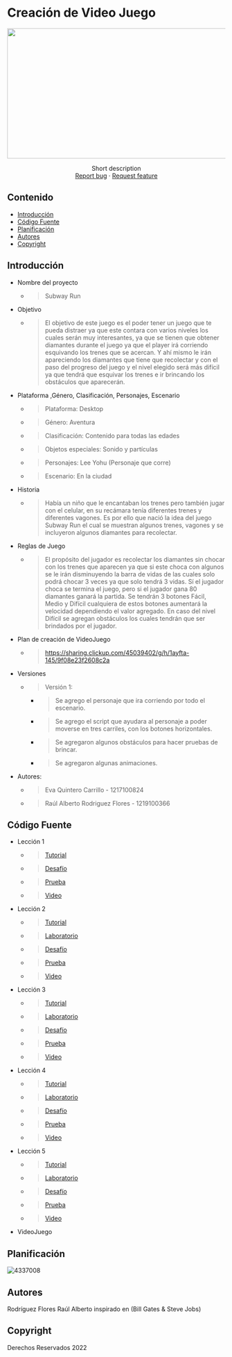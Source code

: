 # Creación de Video Juego
<p align="center">
    <img src="https://www.cinconoticias.com/wp-content/uploads/Generos-de-videojuegos.jpg" alt="Logo" width=1200 height=300>

  <p align="center">
    Short description
    <br>
    <a href="https://reponame/issues/new?template=bug.md">Report bug</a>
    ·
    <a href="https://reponame/issues/new?template=feature.md&labels=feature">Request feature</a>
  </p>
</p>


## Contenido

- [Introducción](#introducción)
- [Código Fuente](#código-fuente)
- [Planificación](#planificación)
- [Autores](#autores)
- [Copyright](#copyright)


## Introducción

- Nombre del proyecto
  * > Subway Run
- Objetivo
  * > El objetivo de este juego es el poder tener un juego que te pueda distraer ya que este contara con varios niveles los cuales serán muy interesantes, ya que se tienen que obtener diamantes durante el juego ya que el player irá corriendo esquivando los trenes que se acercan. Y ahí mismo le irán apareciendo los diamantes que tiene que recolectar y con el paso del progreso del juego y el nivel elegido será más difícil ya que tendrá que esquivar los trenes e ir brincando los obstáculos que aparecerán.
- Plataforma ,Género, Clasificación, Personajes, Escenario
  * > Plataforma: Desktop
  * > Género: Aventura
  * > Clasificación: Contenido para todas las edades
  * > Objetos especiales: Sonido y partículas
  * > Personajes: Lee Yohu (Personaje que corre)
  * > Escenario: En la ciudad
- Historia
  * > Había un niño que le encantaban los trenes pero también jugar con el celular, en su recámara tenía diferentes trenes y diferentes vagones. Es por ello que nació la idea del juego Subway Run el cual  se muestran algunos trenes, vagones y se incluyeron algunos diamantes para recolectar.
- Reglas de Juego
  * > El propósito del jugador es recolectar los diamantes sin chocar con los trenes que aparecen ya que si este choca con algunos se le irán disminuyendo la barra de vidas de las cuales solo podrá chocar 3 veces ya que solo tendrá 3 vidas. Sí el jugador choca se termina el juego, pero si el jugador gana 80 diamantes ganará la partida. Se tendrán 3 botones Fácil, Medio y Difícil cualquiera de estos botones aumentará la velocidad dependiendo el valor agregado. En caso del nivel Difícil se agregan obstáculos los cuales tendrán que ser brindados por el jugador.
- Plan de creación de VideoJuego
  * > https://sharing.clickup.com/45039402/g/h/1ayfta-145/9f08e23f2608c2a
- Versiones
  * > Versión 1:
    * > Se agrego el personaje que ira corriendo por todo el escenario.
    * > Se agrego el script que ayudara al personaje a poder moverse en tres carriles, con los botones    horizontales.
    * > Se agregaron algunos obstáculos para hacer pruebas de brincar.
    * > Se agregaron algunas animaciones.

- Autores:
  * > Eva Quintero Carrillo - 1217100824
  * > Raúl Alberto Rodriguez Flores - 1219100366


## Código Fuente

* Lección 1
  * > [Tutorial](https://github.com/raulrodriguezf/UNITY-FINAL/tree/main/Unidad%201/Tutorial)
  * > [Desafío](https://github.com/raulrodriguezf/UNITY-FINAL/tree/main/Unidad%201/Desaf%C3%ADo)
  * > [Prueba](https://github.com/raulrodriguezf/UNITY-FINAL/tree/main/Unidad%201)
  * > [Video](https://github.com/raulrodriguezf/UNITY-FINAL/tree/main/Unidad%201/Desaf%C3%ADo)
* Lección 2
  * > [Tutorial](https://github.com/raulrodriguezf/UNITY-FINAL/tree/main/Unidad%202/Tutorial)
  * > [Laboratorio](https://github.com/raulrodriguezf/UNITY-FINAL/tree/main/Unidad%202/Laboratorio)
  * > [Desafío](https://github.com/raulrodriguezf/UNITY-FINAL/tree/main/Unidad%202/Desaf%C3%ADo)
  * > [Prueba](https://github.com/raulrodriguezf/UNITY-FINAL/tree/main/Unidad%202)
  * > [Video](https://github.com/raulrodriguezf/UNITY-FINAL/tree/main/Unidad%202/Desaf%C3%ADo)
* Lección 3
  * > [Tutorial](https://github.com/raulrodriguezf/UNITY-FINAL/tree/main/Unidad%203/Unidad%203)
  * > [Laboratorio](https://github.com/raulrodriguezf/UNITY-FINAL/tree/main/Unidad%203/Laboratorio%203)
  * > [Desafío](https://github.com/raulrodriguezf/UNITY-FINAL/tree/main/Unidad%203/Desafio%203)
  * > [Prueba](https://github.com/raulrodriguezf/UNITY-FINAL/tree/main/Unidad%203)
  * > [Video](https://github.com/raulrodriguezf/UNITY-FINAL/tree/main/Unidad%203/Desafio%203)
* Lección 4
  * > [Tutorial](https://github.com/raulrodriguezf/UNITY-FINAL/tree/main/Unidad%204/Tutorial)
  * > [Laboratorio](https://github.com/raulrodriguezf/UNITY-FINAL/tree/main/Unidad%204/Laboratorio)
  * > [Desafío](https://github.com/raulrodriguezf/UNITY-FINAL/tree/main/Unidad%204/Desaf%C3%ADo)
  * > [Prueba](https://github.com/raulrodriguezf/UNITY-FINAL/tree/main/Unidad%204)
  * > [Video](https://github.com/raulrodriguezf/UNITY-FINAL/tree/main/Unidad%204/Desaf%C3%ADo)
* Lección 5
  * > [Tutorial](https://github.com/raulrodriguezf/UNITY-FINAL/blob/main/Unidad%205/Tutorial/Unidad%205%20-%20Interfaz%20de%20usuario.unitypackage)
  * > [Laboratorio](https://github.com/raulrodriguezf/UNITY-FINAL/tree/main/Unidad%205/Laboratorio)
  * > [Desafío](https://github.com/raulrodriguezf/UNITY-FINAL/blob/main/Unidad%205/Desaf%C3%ADo/Challenge%205%20-%20Aplasta%20comida.unitypackage)
  * > [Prueba](https://github.com/raulrodriguezf/UNITY-FINAL/tree/main/Unidad%205)
  * > [Video](https://github.com/raulrodriguezf/UNITY-FINAL/tree/main/Unidad%205/Desaf%C3%ADo)
* VideoJuego

## Planificación

![4337008](https://user-images.githubusercontent.com/8560750/195951617-083a7e4d-323d-47b5-8e5e-529ded31bc06.jpg)

## Autores
Rodríguez Flores Raúl Alberto inspirado en (Bill Gates & Steve Jobs)

## Copyright
Derechos Reservados 2022
